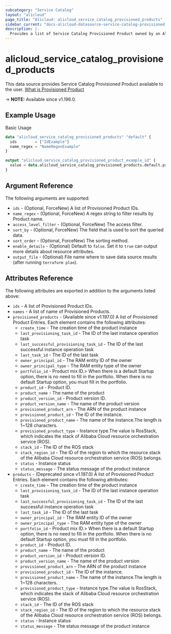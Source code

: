 ```yaml
---
subcategory: "Service Catalog"
layout: "alicloud"
page_title: "Alicloud: alicloud_service_catalog_provisioned_products"
sidebar_current: "docs-alicloud-datasource-service-catalog-provisioned-products"
description: |-
  Provides a list of Service Catalog Provisioned Product owned by an Alibaba Cloud account.
---
```


# alicloud_service_catalog_provisioned_products

This data source provides Service Catalog Provisioned Product available to the user. [What is Provisioned Product](https://www.alibabacloud.com/help/en/service-catalog/developer-reference/api-servicecatalog-2021-09-01-launchproduct)

-> **NOTE:** Available since v1.196.0.

## Example Usage

Basic Usage

```terraform
data "alicloud_service_catalog_provisioned_products" "default" {
  ids        = ["IdExample"]
  name_regex = "NameRegexExample"
}

output "alicloud_service_catalog_provisioned_product_example_id" {
  value = data.alicloud_service_catalog_provisioned_products.default.provisioned_products.0.id
}
```

## Argument Reference

The following arguments are supported:

* `ids` - (Optional, ForceNew) A list of Provisioned Product IDs.
* `name_regex` - (Optional, ForceNew) A regex string to filter results by Product name.
* `access_level_filter` - (Optional, ForceNew) The access filter.
* `sort_by` - (Optional, ForceNew) The field that is used to sort the queried data.
* `sort_order` - (Optional, ForceNew) The sorting method.
* `enable_details` - (Optional) Default to `false`. Set it to `true` can output more details about resource attributes.
* `output_file` - (Optional) File name where to save data source results (after running `terraform plan`).


## Attributes Reference

The following attributes are exported in addition to the arguments listed above:

* `ids` - A list of Provisioned Product IDs.
* `names` - A list of name of Provisioned Products.
* `provisioned_products` - (Available since v1.197.0) A list of Provisioned Product Entries. Each element contains the following attributes:
  * `create_time` - The creation time of the product instance
  * `last_provisioning_task_id` - The ID of the last instance operation task
  * `last_successful_provisioning_task_id` - The ID of the last successful instance operation task
  * `last_task_id` - The ID of the last task
  * `owner_principal_id` - The RAM entity ID of the owner
  * `owner_principal_type` - The RAM entity type of the owner
  * `portfolio_id` - Product mix ID.> When there is a default Startup option, there is no need to fill in the portfolio. When there is no default Startup option, you must fill in the portfolio. 
  * `product_id` - Product ID.
  * `product_name` - The name of the product
  * `product_version_id` - Product version ID.
  * `product_version_name` - The name of the product version
  * `provisioned_product_arn` - The ARN of the product instance
  * `provisioned_product_id` - The ID of the instance.
  * `provisioned_product_name` - The name of the instance.The length is 1~128 characters.
  * `provisioned_product_type` - Instance type.The value is RosStack, which indicates the stack of Alibaba Cloud resource orchestration service (ROS).
  * `stack_id` - The ID of the ROS stack
  * `stack_region_id` - The ID of the region to which the resource stack of the Alibaba Cloud resource orchestration service (ROS) belongs.
  * `status` - Instance status
  * `status_message` - The status message of the product instance
* `products` - (Deprecated since v1.197.0) A list of Provisioned Product Entries. Each element contains the following attributes:
  * `create_time` - The creation time of the product instance
  * `last_provisioning_task_id` - The ID of the last instance operation task
  * `last_successful_provisioning_task_id` - The ID of the last successful instance operation task
  * `last_task_id` - The ID of the last task
  * `owner_principal_id` - The RAM entity ID of the owner
  * `owner_principal_type` - The RAM entity type of the owner
  * `portfolio_id` - Product mix ID.> When there is a default Startup option, there is no need to fill in the portfolio. When there is no default Startup option, you must fill in the portfolio.
  * `product_id` - Product ID.
  * `product_name` - The name of the product
  * `product_version_id` - Product version ID.
  * `product_version_name` - The name of the product version
  * `provisioned_product_arn` - The ARN of the product instance
  * `provisioned_product_id` - The ID of the instance.
  * `provisioned_product_name` - The name of the instance.The length is 1~128 characters.
  * `provisioned_product_type` - Instance type.The value is RosStack, which indicates the stack of Alibaba Cloud resource orchestration service (ROS).
  * `stack_id` - The ID of the ROS stack
  * `stack_region_id` - The ID of the region to which the resource stack of the Alibaba Cloud resource orchestration service (ROS) belongs.
  * `status` - Instance status
  * `status_message` - The status message of the product instance